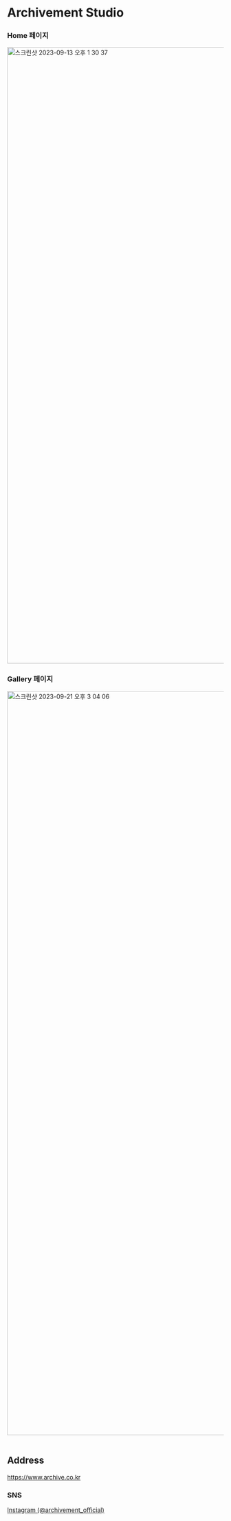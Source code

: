 # Archivement Studio

### Home 페이지
<img width="1429" alt="스크린샷 2023-09-13 오후 1 30 37" src="https://github.com/archivement-studio/.github/assets/59727077/64d7172d-e5d7-4ab0-9d51-9cf66cc18bb9">


### Gallery 페이지
<img width="1725" alt="스크린샷 2023-09-21 오후 3 04 06" src="https://github.com/archivement-studio/.github/assets/59727077/8df0d42b-19a0-4e8a-879a-42aaabc52fa3">


<br>
<br>

## Address
https://www.archive.co.kr

### SNS
[Instagram (@archivement_official)](https://www.instagram.com/archivement_official/)

